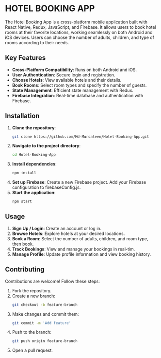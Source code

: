 # HOTEL BOOKING APP

The Hotel Booking App is a cross-platform mobile application built with React Native, Redux, JavaScript, and Firebase. It allows users to book hotel rooms at their favorite locations, working seamlessly on both Android and iOS devices. Users can choose the number of adults, children, and type of rooms according to their needs.

## Key Features

- **Cross-Platform Compatibility**: Runs on both Android and iOS.
- **User Authentication**: Secure login and registration.
- **Choose Hotels**: View available hotels and their details.
- **Book Rooms**: Select room types and specify the number of guests.
- **State Management**: Efficient state management with Redux.
- **Firebase Integration**: Real-time database and authentication with Firebase.

## Installation

1. **Clone the repository**:
   ```bash
   git clone https://github.com/Md-Mursaleen/Hotel-Booking-App.git
2. **Navigate to the project directory**:
   ```bash
   cd Hotel-Booking-App
3. **Install dependencies**:
   ```bash
   npm install
4. **Set up Firebase**:
   Create a new Firebase project.
   Add your Firebase configuration to firebaseConfig.js.
5. **Start the application**:
   ```bash
   npm start

## Usage

1. **Sign Up / Login**: Create an account or log in.
2. **Browse Hotels**: Explore hotels at your desired locations.
3. **Book a Room**: Select the number of adults, children, and room type, then book.
4. **Track Bookings**: View and manage your bookings in real-tim.
5. **Manage Profile**: Update profile information and view booking history.

## Contributing

Contributions are welcome! Follow these steps:

1. Fork the repository.
2. Create a new branch:
   ```bash
   git checkout -b feature-branch
3. Make changes and commit them:
   ```bash
   git commit -m 'Add feature'
4. Push to the branch:
   ```bash
   git push origin feature-branch
5. Open a pull request.      
